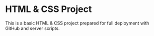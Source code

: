 # HTML & CSS Project

This is a basic HTML & CSS project prepared for full deployment with GitHub and server scripts.

